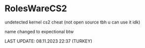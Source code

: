 # RolesWareCS2
undetected kernel cs2 cheat (not open source tbh u can use it idk)

name changed to expectional btw

LAST UPDATE: 08.11.2023 22:37 (TURKEY)
